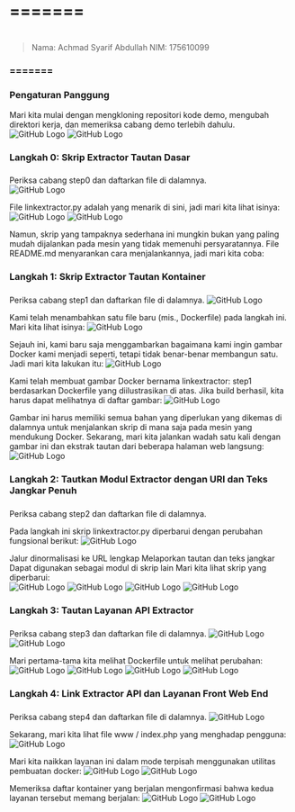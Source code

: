 # ======= <h1>
> Nama: Achmad Syarif Abdullah
> NIM: 175610099
### ======= <h3>

### Pengaturan Panggung
Mari kita mulai dengan mengkloning repositori kode demo, mengubah direktori kerja, dan memeriksa cabang demo terlebih dahulu.   
    ![GitHub Logo](/minggu-11/Gambar/1.PNG)
    ![GitHub Logo](/minggu-11/Gambar/2.PNG)
### Langkah 0: Skrip Extractor Tautan Dasar <h3>
Periksa cabang step0 dan daftarkan file di dalamnya.   
    ![GitHub Logo](/minggu-11/Gambar/3.PNG)

File linkextractor.py adalah yang menarik di sini, jadi mari kita lihat isinya:
    ![GitHub Logo](/minggu-11/Gambar/4.PNG)
    ![GitHub Logo](/minggu-11/Gambar/5.PNG)

Namun, skrip yang tampaknya sederhana ini mungkin bukan yang paling mudah dijalankan pada mesin yang tidak memenuhi persyaratannya. File README.md menyarankan cara menjalankannya, jadi mari kita coba:

### Langkah 1: Skrip Extractor Tautan Kontainer <h3>
Periksa cabang step1 dan daftarkan file di dalamnya.
    ![GitHub Logo](/minggu-11/Gambar/6.PNG)

Kami telah menambahkan satu file baru (mis., Dockerfile) pada langkah ini. Mari kita lihat isinya:
    ![GitHub Logo](/minggu-11/Gambar/7.PNG)

Sejauh ini, kami baru saja menggambarkan bagaimana kami ingin gambar Docker kami menjadi seperti, tetapi tidak benar-benar membangun satu. Jadi mari kita lakukan itu:
    ![GitHub Logo](/minggu-11/Gambar/8.PNG)

Kami telah membuat gambar Docker bernama linkextractor: step1 berdasarkan Dockerfile yang diilustrasikan di atas. Jika build berhasil, kita harus dapat melihatnya di daftar gambar:
    ![GitHub Logo](/minggu-11/Gambar/9.PNG)

Gambar ini harus memiliki semua bahan yang diperlukan yang dikemas di dalamnya untuk menjalankan skrip di mana saja pada mesin yang mendukung Docker. Sekarang, mari kita jalankan wadah satu kali dengan gambar ini dan ekstrak tautan dari beberapa halaman web langsung:   
    ![GitHub Logo](/minggu-11/Gambar/10.PNG)

### Langkah 2: Tautkan Modul Extractor dengan URI dan Teks Jangkar Penuh <h3>
Periksa cabang step2 dan daftarkan file di dalamnya.

Pada langkah ini skrip linkextractor.py diperbarui dengan perubahan fungsional berikut:
    ![GitHub Logo](/minggu-11/Gambar/11.PNG)

Jalur dinormalisasi ke URL lengkap
Melaporkan tautan dan teks jangkar
Dapat digunakan sebagai modul di skrip lain
Mari kita lihat skrip yang diperbarui:   
    ![GitHub Logo](/minggu-11/Gambar/12.PNG)
    ![GitHub Logo](/minggu-11/Gambar/13.PNG)
    ![GitHub Logo](/minggu-11/Gambar/14.PNG)
    ![GitHub Logo](/minggu-11/Gambar/15.PNG)

### Langkah 3: Tautan Layanan API Extractor <h3>
Periksa cabang step3 dan daftarkan file di dalamnya.
    ![GitHub Logo](/minggu-11/Gambar/16.PNG)
    ![GitHub Logo](/minggu-11/Gambar/17.PNG)

Mari pertama-tama kita melihat Dockerfile untuk melihat perubahan:
    ![GitHub Logo](/minggu-11/Gambar/18.PNG)
    ![GitHub Logo](/minggu-11/Gambar/19.PNG)
    ![GitHub Logo](/minggu-11/Gambar/20.PNG)
    ![GitHub Logo](/minggu-11/Gambar/21.PNG)

### Langkah 4: Link Extractor API dan Layanan Front Web End <h3>
Periksa cabang step4 dan daftarkan file di dalamnya.
    ![GitHub Logo](/minggu-11/Gambar/22.PNG)

Sekarang, mari kita lihat file www / index.php yang menghadap pengguna:
    ![GitHub Logo](/minggu-11/Gambar/23.PNG)

Mari kita naikkan layanan ini dalam mode terpisah menggunakan utilitas pembuatan docker:
    ![GitHub Logo](/minggu-11/Gambar/24.PNG)
    ![GitHub Logo](/minggu-11/Gambar/25.PNG)

Memeriksa daftar kontainer yang berjalan mengonfirmasi bahwa kedua layanan tersebut memang berjalan:
    ![GitHub Logo](/minggu-11/Gambar/26.PNG)
    ![GitHub Logo](/minggu-11/Gambar/27.PNG)